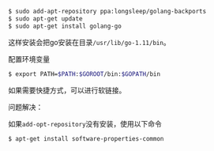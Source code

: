 ```sh
$ sudo add-apt-repository ppa:longsleep/golang-backports
$ sudo apt-get update
$ sudo apt-get install golang-go
```

这样安装会把go安装在目录`/usr/lib/go-1.11/bin`。

配置环境变量

```sh
$ export PATH=$PATH:$GOROOT/bin:$GOPATH/bin
```

如果需要快捷方式，可以进行软链接。

问题解决：

如果`add-opt-repository`没有安装，使用以下命令

```sh
$ apt-get install software-properties-common
```
